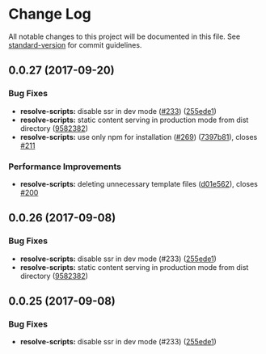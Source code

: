 # Change Log

All notable changes to this project will be documented in this file.
See [standard-version](https://github.com/conventional-changelog/standard-version) for commit guidelines.

<a name="0.0.27"></a>
## 0.0.27 (2017-09-20)


### Bug Fixes

* **resolve-scripts:** disable ssr in dev mode ([#233](https://github.com/reimagined/resolve/issues/233)) ([255ede1](https://github.com/reimagined/resolve/commit/255ede1))
* **resolve-scripts:** static content serving in production mode from dist directory ([9582382](https://github.com/reimagined/resolve/commit/9582382))
* **resolve-scripts:** use only npm for installation ([#269](https://github.com/reimagined/resolve/issues/269)) ([7397b81](https://github.com/reimagined/resolve/commit/7397b81)), closes [#211](https://github.com/reimagined/resolve/issues/211)


### Performance Improvements

* **resolve-scripts:** deleting unnecessary template files ([d01e562](https://github.com/reimagined/resolve/commit/d01e562)), closes [#200](https://github.com/reimagined/resolve/issues/200)




<a name="0.0.26"></a>
## 0.0.26 (2017-09-08)


### Bug Fixes

* **resolve-scripts:** disable ssr in dev mode (#233) ([255ede1](https://github.com/reimagined/resolve/commit/255ede1))
* **resolve-scripts:** static content serving in production mode from dist directory ([9582382](https://github.com/reimagined/resolve/commit/9582382))




<a name="0.0.25"></a>
## 0.0.25 (2017-09-08)


### Bug Fixes

* **resolve-scripts:** disable ssr in dev mode (#233) ([255ede1](https://github.com/reimagined/resolve/commit/255ede1))
